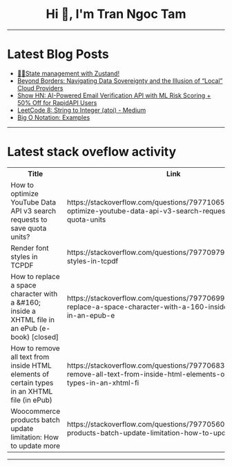 <h1 align="center">Hi 👋, I'm Tran Ngoc Tam</h1>

---

# Latest Blog Posts 
<!-- BLOG-POST-LIST:START -->
- [🏃‍♂️State management with Zustand!](https://dev.to/gustavoisensee/state-management-with-zustand-14h3)
- [Beyond Borders: Navigating Data Sovereignty and the Illusion of “Local” Cloud Providers](https://dev.to/engrkhan001/beyond-borders-navigating-data-sovereignty-and-the-illusion-of-local-cloud-providers-oid)
- [Show HN: AI-Powered Email Verification API with ML Risk Scoring + 50% Off for RapidAPI Users](https://dev.to/rehaanhassan/show-hn-ai-powered-email-verification-api-with-ml-risk-scoring-50-off-for-rapidapi-users-4p6f)
- [LeetCode 8: String to Integer &lpar;atoi&rpar; - Medium](https://dev.to/grantdotdev/leetcode-8-string-to-integer-atoi-medium-33om)
- [Big O Notation: Examples](https://dev.to/talaamm/big-o-notation-examples-4ej)
<!-- BLOG-POST-LIST:END -->

---

# Latest stack oveflow activity
<table>
  <tr><th>Title</th><th>Link</th></tr>
  <!-- STACKOVERFLOW:START --><tr><td>How to optimize YouTube Data API v3 search requests to save quota units?</td><td>https://stackoverflow.com/questions/79771065/how-to-optimize-youtube-data-api-v3-search-requests-to-save-quota-units</td></tr><tr><td>Render font styles in TCPDF</td><td>https://stackoverflow.com/questions/79770979/render-font-styles-in-tcpdf</td></tr><tr><td>How to replace a space character with a &amp;#160; inside a XHTML file in an ePub &lpar;e-book&rpar; [closed]</td><td>https://stackoverflow.com/questions/79770699/how-to-replace-a-space-character-with-a-160-inside-a-xhtml-file-in-an-epub-e</td></tr><tr><td>How to remove all text from inside HTML elements of certain types in an XHTML file &lpar;in ePub&rpar;</td><td>https://stackoverflow.com/questions/79770683/how-to-remove-all-text-from-inside-html-elements-of-certain-types-in-an-xhtml-fi</td></tr><tr><td>Woocommerce products batch update limitation: How to update more</td><td>https://stackoverflow.com/questions/79770560/woocommerce-products-batch-update-limitation-how-to-update-more</td></tr><!-- STACKOVERFLOW:END -->
</table>

---


